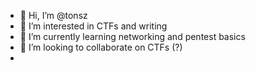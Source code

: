- 👋 Hi, I’m @tonsz
- 👀 I’m interested in CTFs and writing
- 🌱 I’m currently learning networking and pentest basics
- 💞️ I’m looking to collaborate on CTFs (?) 
- 
<!---
tonsz/tonsz is a ✨ special ✨ repository because its `README.md` (this file) appears on your GitHub profile.
You can click the Preview link to take a look at your changes.
--->
